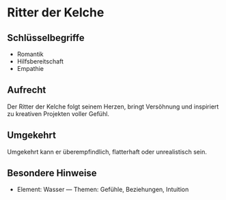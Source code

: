 # Ritter der Kelche

## Schlüsselbegriffe
- Romantik
- Hilfsbereitschaft
- Empathie

## Aufrecht
Der Ritter der Kelche folgt seinem Herzen, bringt Versöhnung und inspiriert zu kreativen Projekten voller Gefühl.

## Umgekehrt
Umgekehrt kann er überempfindlich, flatterhaft oder unrealistisch sein.

## Besondere Hinweise
- Element: Wasser — Themen: Gefühle, Beziehungen, Intuition
